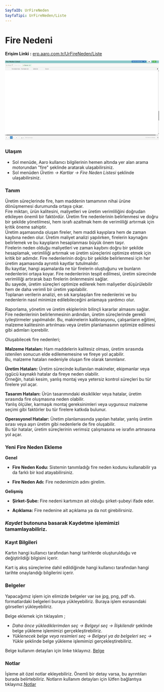 ```yaml
---
SayfaID: UrFireNeden
SayfaTipi: UrFireNeden/Liste
---
```


# Fire Nedeni 

**Erişim Linki :** [erp.aaro.com.tr/UrFireNeden/Liste](erp.aaro.com.tr/UrFireNeden/Liste)

[![Image](../Uretim/fireneden.png)](Uretim)

### Ulaşım 

- Sol menüde, Aaro kullanıcı bilgilerinin hemen altında yer alan arama motorundan "fire" şeklinde aratarak ulaşabilirsiniz.
- Sol menüden *Üretim -> Kartlar -> Fire Neden Listesi* şeklinde ulaşabilirsiniz.

### Tanım

Üretim süreçlerinde fire, ham maddenin tamamının nihai ürüne dönüşmemesi durumunda ortaya çıkar.  
Fire miktarı, ürün kalitesini, maliyetleri ve üretim verimliliğini doğrudan etkileyen önemli bir faktördür. 
Üretim fire nedenlerinin belirlenmesi ve doğru bir şekilde yönetilmesi, hem israfı azaltmak hem de verimliliği artırmak için kritik öneme sahiptir.  
Üretim aşamasında oluşan fireler, hem maddi kayıplara hem de zaman kaybına neden olur. 
Üretim maliyet analizi yapılırken, firelerin kaynağını belirlemek ve bu kayıpların hesaplanması büyük önem taşır.   
Firelerin neden olduğu maliyetleri ve zaman kaybını doğru bir şekilde hesaplamak, verimliliği artırmak ve üretim süreçlerini optimize etmek için kritik bir adımdır.
Fire nedenlerinin doğru bir şekilde belirlenmesi için her üretim aşamasında ayrıntılı kayıtlar tutulmalıdır.  
Bu kayıtlar, hangi aşamalarda ne tür firelerin oluştuğunu ve bunların nedenlerini ortaya koyar. 
Fire nedenlerinin tespit edilmesi, üretim sürecinde verimliliği artırarak bazı firelerin önlenmesini sağlar.  
Bu sayede, üretim süreçleri optimize edilerek hem maliyetler düşürülebilir hem de daha verimli bir üretim yapılabilir.   
Toplanan verilerin analizi, en sık karşılaşılan fire nedenlerini ve bu nedenlerin nasıl minimize edilebileceğini anlamaya yardımcı olur.

Raporlama, yönetim ve üretim ekiplerinin bilinçli kararlar almasını sağlar.  
Fire nedenlerinin belirlenmesinin ardından, üretim süreçlerinde gerekli iyileştirmeler yapılmalıdır. 
Bu, makinelerin kalibrasyonu, çalışanların eğitimi, malzeme kalitesinin artırılması veya üretim planlamasının optimize edilmesi gibi adımları içerebilir.

Oluşabilecek fire nedenleri;

**Malzeme Hataları:** Ham maddelerin kalitesiz olması, üretim sırasında istenilen sonucun elde edilememesine ve fireye yol açabilir.  
Bu, malzeme hataları nedeniyle oluşan fire olarak tanımlanır.

**Üretim Hataları:** Üretim sürecinde kullanılan makineler, ekipmanlar veya işgücü kaynaklı hatalar da fireye neden olabilir.  
Örneğin, hatalı kesim, yanlış montaj veya yetersiz kontrol süreçleri bu tür firelere yol açar.

**Tasarım Hataları:** Ürün tasarımındaki eksiklikler veya hatalar, üretim sırasında fire oluşmasına neden olabilir.  
Yanlış ölçüler, karmaşık montaj gereksinimleri veya uygunsuz malzeme seçimi gibi faktörler bu tür firelere katkıda bulunur.

**Operasyonel Hatalar:** Üretim planlamasında yapılan hatalar, yanlış üretim sırası veya aşırı üretim gibi nedenlerle de fire oluşabilir.  
Bu tür hatalar, üretim süreçlerinin verimsiz çalışmasına ve israfın artmasına yol açar.

### Yeni Fire Neden Ekleme 

**Genel**

- **Fire Neden Kodu:** Sistemin tanımladığı fire neden kodunu kullanabilir ya da farklı bir kod atayabilirsiniz.

- **Fire Neden Adı:** Fire nedenimizin adını girelim.

**Gelişmiş**

- **Şirket-Şube:** Fire nedeni kartımızın ait olduğu şirket-şubeyi ifade eder.

- **Açıklama:** Fire nedenine ait açıklama ya da not girebilirsiniz.

### *Kaydet* butonuna basarak Kaydetme işlemimizi tamamlayabiliriz.

### Kayıt Bilgileri

Kartın hangi kullanıcı tarafından hangi tarihlerde oluşturulduğu ve değiştirildiği bilgisini içerir.

Kart iş akış süreçlerine dahil edildiğinde hangi kullanıcı tarafından hangi tarihte onaylandığı bilgilerini içerir. 

### Belgeler

Yapacağımız işlem için elimizde belgeler var ise jpg, png, pdf vb. formatlardaki belgeleri buraya yükleyebiliriz.
Buraya işlem esnasındaki görselleri yükleyebiliriz.

Belge eklemek için tıklayalım ;

- *Daha önce yüklediklerimden seç -> Belgeyi seç
-> İlişkilendir* şeklinde belge yükleme işlemimizi gerçekleştirebiliriz.
- *Yüklenecek belge veya resimleri seç -> Belgeyi ya da
 belgeleri seç -> Yükle* şeklinde belge yükleme işlemimizi gerçekleştirebiliriz.

Belge kullanım detayları için linke tıklayınız. [Belge](../TemelOzellikler/Belgeler.md)

### Notlar 

İşleme ait özel notlar ekleyebiliriz. Önemli bir detay varsa, bu ayrıntıları burada belirtebiliriz. Notların kullanım detayları için lütfen bağlantıya tıklayınız.[Notlar](../TemelOzellikler/Notlar.md)
